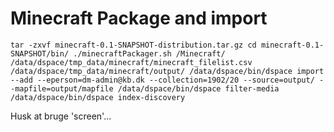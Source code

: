 # Minecraft Package and import

`
tar -zxvf minecraft-0.1-SNAPSHOT-distribution.tar.gz
cd minecraft-0.1-SNAPSHOT/bin/
./minecraftPackager.sh /Minecraft/ /data/dspace/tmp_data/minecraft/minecraft_filelist.csv /data/dspace/tmp_data/minecraft/output/
/data/dspace/bin/dspace import --add --eperson=dm-admin@kb.dk --collection=1902/20 --source=output/ --mapfile=output/mapfile
/data/dspace/bin/dspace filter-media
/data/dspace/bin/dspace index-discovery
`

Husk at bruge 'screen'...
